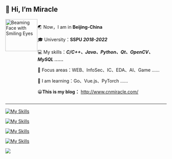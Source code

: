 ## 👋 Hi, I’m Miracle

<div style="display: flex;">
 	<div style="flex: 1; padding: 0px;">
    <img src="https://raw.githubusercontent.com/Tarikul-Islam-Anik/Animated-Fluent-Emojis/master/Emojis/Smilies/Beaming%20Face%20with%20Smiling%20Eyes.png" alt="Beaming Face with Smiling Eyes" height="100" />
  </div>
  <div style="flex: 4; padding: 0px;">
    <p>🌏 Now，I am in <strong>Beijing-China</strong></p>
    <p>🎓 University：<strong>SSPU <em>2018-2022</em></strong></p>
    <p>💻 My skills：<strong><em>C/C++、Java、Python、Qt、OpenCV、MySQL ......</em></strong></p>
    <p>🎯 Focus areas：WEB、InfoSec、IC、EDA、AI、Game ......</p>
    <p>📖 I am learning：Go、Vue.js、PyTorch ......</p>
    <p>😀<strong>This is my blog：</strong> <a href="http://www.cnmiracle.com/">http://www.cnmiracle.com/</a></p>
  </div>
</div>


---

 [![My Skills](https://skillicons.dev/icons?i=windows,powershell,linux,bash,vim,neovim,redhat,ubuntu,debian,arch,kali,git,github,docker)](https://skillicons.dev)

 [![My Skills](https://skillicons.dev/icons?i=js,html,css,nodejs,npm,figma,bootstrap,react,vue,wordpress,vscode,sublime,md,ps)](https://skillicons.dev)

 [![My Skills](https://skillicons.dev/icons?i=java,maven,spring,postman,idea,eclipse,androidstudio,nginx,mysql,sqlite,redis,mongodb)](https://skillicons.dev)

 [![My Skills](https://skillicons.dev/icons?i=c,cpp,cmake,qt,opencv,visualstudio,clion,py,anaconda,pytorch,pycharm)](https://skillicons.dev)

![](https://capsule-render.vercel.app/api?type=waving&height=150&color=random&section=footer&reversal=true&fontAlignY=50&animation=twinkling&descAlign=50&descAlignY=50)

